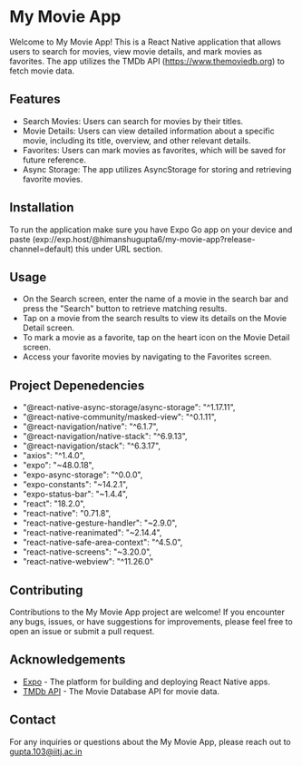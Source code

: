 # My Movie App

Welcome to My Movie App! This is a React Native application that allows users to search for movies, view movie details, and mark movies as favorites. The app utilizes the TMDb API (https://www.themoviedb.org) to fetch movie data.

## Features

- Search Movies: Users can search for movies by their titles.
- Movie Details: Users can view detailed information about a specific movie, including its title, overview, and other relevant details.
- Favorites: Users can mark movies as favorites, which will be saved for future reference.
- Async Storage: The app utilizes AsyncStorage for storing and retrieving favorite movies.

## Installation

To run the application make sure you have Expo Go app on your device and paste (exp://exp.host/@himanshugupta6/my-movie-app?release-channel=default) this under URL section.


## Usage

- On the Search screen, enter the name of a movie in the search bar and press the "Search" button to retrieve matching results.
- Tap on a movie from the search results to view its details on the Movie Detail screen.
- To mark a movie as a favorite, tap on the heart icon on the Movie Detail screen.
- Access your favorite movies by navigating to the Favorites screen.

## Project Depenedencies
- "@react-native-async-storage/async-storage": "^1.17.11",
- "@react-native-community/masked-view": "^0.1.11",
- "@react-navigation/native": "^6.1.7",
- "@react-navigation/native-stack": "^6.9.13",
- "@react-navigation/stack": "^6.3.17",
- "axios": "^1.4.0",
- "expo": "~48.0.18",
- "expo-async-storage": "^0.0.0",
- "expo-constants": "~14.2.1",
- "expo-status-bar": "~1.4.4",
- "react": "18.2.0",
- "react-native": "0.71.8",
- "react-native-gesture-handler": "~2.9.0",
- "react-native-reanimated": "~2.14.4",
- "react-native-safe-area-context": "^4.5.0",
- "react-native-screens": "~3.20.0",
- "react-native-webview": "^11.26.0"

## Contributing

Contributions to the My Movie App project are welcome! If you encounter any bugs, issues, or have suggestions for improvements, please feel free to open an issue or submit a pull request.

## Acknowledgements

- [Expo](https://expo.dev) - The platform for building and deploying React Native apps.
- [TMDb API](https://www.themoviedb.org) - The Movie Database API for movie data.

## Contact

For any inquiries or questions about the My Movie App, please reach out to gupta.103@iitj.ac.in


